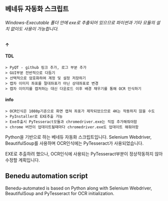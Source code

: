 ## 베네듀 자동화 스크립트

###### Windows-Executable 폴더 안에 exe로 추출되어 있으므로 파이썬과 기타 모듈의 설치 없이도 사용이 가능합니다.
#### ↑
#### TDL
	> PyQT - github 링크 추가, 로그 부분 추가
	> GUI부분 전반적으로 다듬기
	> 선택적으로 암호화하여 계정 및 설정 저장하기
	> 캡차 이미지 좌표를 절대좌표가 아닌 상대좌표로 변경
	> 캡차 이미지를 캡처하는 대신 다운로드 이후 배경 채우기를 통해 OCR 인식하기


#### info
	> OCR인식은 1080p기준으로 화면 캡쳐 좌표가 제작되었으므로 4K는 작동하지 않을 수도
	> PyInstaller로 EXE추출 가능
	> Exe추출시 PyTesseract모듈과 chromedriver.exe는 직접 추가해줘야함
	> chrome 버전이 업데이트될때마다 chromedriver.exe도 업데이트 해줘야함

Python을 기반으로 하는 베네듀 자동화 스크립트입니다.
Selenium Webdriver, BeautifulSoup를 사용하며 OCR인식에는 PyTesseract가 사용되었습니다.


EXE로 추출하려 했으나, OCR인식에 사용되는 PyTesseract부분이 정상작동하지 않아 수정할 계획입니다.

## Benedu automation script
Benedu-automated is based on Python along with Selenium Webdriver, BeautifulSoup and PyTesseract for OCR initialization.
